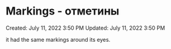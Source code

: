 # Markings - отметины

Created: July 11, 2022 3:50 PM
Updated: July 11, 2022 3:50 PM

it had the same markings around its eyes.